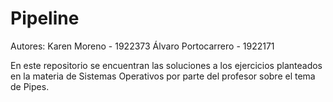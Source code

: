# Pipeline

Autores: Karen Moreno - 1922373 Álvaro Portocarrero - 1922171

En este repositorio se encuentran las soluciones a los ejercicios planteados en la materia de Sistemas Operativos por parte del profesor sobre el tema de Pipes.
